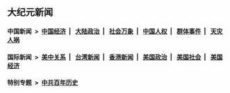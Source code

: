 ## 大纪元新闻

#### 中国新闻 &nbsp;>&nbsp; [中国经济](indexes/ncid283/README.md?10180045) &nbsp;| &nbsp; [大陆政治](indexes/ncid277/README.md?10180045) &nbsp;| &nbsp; [社会万象](indexes/ncid282/README.md?10180045) &nbsp;| &nbsp; [中国人权](indexes/ncid278/README.md?10180045) &nbsp;| &nbsp; [群体事件](indexes/ncid279/README.md?10180045) &nbsp;| &nbsp; [天灾人祸](indexes/ncid280/README.md?10180045)

#### 国际新闻 &nbsp;>&nbsp; [美中关系](indexes/nf1412576/README.md?10180045) &nbsp;| &nbsp; [台湾新闻](indexes/ncid1349361/README.md?10180045) &nbsp;| &nbsp; [香港新闻](indexes/ncid1349362/README.md?10180045) &nbsp;| &nbsp; [美国政治](indexes/ncid1078159/README.md?10180045) &nbsp;| &nbsp; [美国社会](indexes/ncid1078160/README.md?10180045) &nbsp;| &nbsp; [美国经济](indexes/ncid1078158/README.md?10180045)

#### 特别专题 &nbsp;>&nbsp; [中共百年历史](https://github.com/epoch-news/epoch-special/blob/master/README.md?10180045)  
